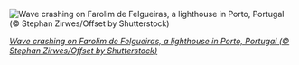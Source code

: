 
![Wave crashing on Farolim de Felgueiras, a lighthouse in Porto, Portugal (© Stephan Zirwes/Offset by Shutterstock)](https://cn.bing.com//th?id=OHR.LighthouseWave_EN-US6948276315_1920x1080.jpg&rf=LaDigue_1920x1080.jpg&pid=hp)

*[Wave crashing on Farolim de Felgueiras, a lighthouse in Porto, Portugal (© Stephan Zirwes/Offset by Shutterstock)](https://www.bing.com/search?q=farolim+de+felgueiras+lighthouse&form=hpcapt&filters=HpDate%3a%2220210712_0700%22)*
